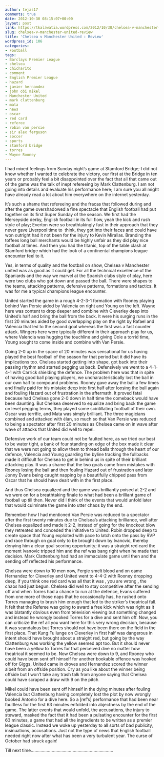```yaml
---
author: tejas17
comments: true
date: 2012-10-30 08:15:07+00:00
layout: post
link: https://tkalawatia.wordpress.com/2012/10/30/chelsea-v-manchester-united-review/
slug: chelsea-v-manchester-united-review
title: 'Chelsea v Manchester United : Review'
wordpress_id: 106
categories:
- Football
tags:
- Barclays Premier League
- chelsea
- chicharito
- comment
- English Premier League
- hazard
- javier hernandez
- john obi mikel
- Manchester United
- mark clattenburg
- mata
- news
- oscar
- red card
- referee
- robin van persie
- sir alex ferguson
- soccer
- sports
- stamford bridge
- torres
- Wayne Rooney
---
```


I had mixed feelings from Sunday night’s game at Stamford Bridge; I did not know whether I wanted to celebrate the victory, our first at the Bridge in ten years or probably feel a bit disappointed over the fact that all that came out of the game was the talk of inept refereeing by Mark Clattenburg. I am not going into details and evaluate his performance here; I am sure you all might have already read a lot about him everywhere on the internet yesterday.

It’s such a shame that refereeing and the fracas that followed during and after the game overshadowed a fine spectacle that English football had put together on its first Super Sunday of the season. We first had the Merseyside derby, English football in its full flow, yeah the kick and rush style of play; Everton were so breathtakingly fast in their approach that they never gave Liverpool time to  think, they got into their faces and could have won outright had it not been for the injury to Kevin Mirallas. Branding the toffees long ball merchants would be highly unfair as they did play nice football at times. And then you had the titanic, top of the table clash at Stamford bridge which had the look of a continental champions league encounter feel to it.

Yes, in terms of quality and the football on show, Chelsea v Manchester united was as good as it could get. For all the technical excellence of the Spaniards and the way we marvel at the Spanish clubs style of play, here were two clubs who got down and passed the ball. There were shapes to the teams, attacking patterns, defensive patterns, formations and tactics. It was for me a typical champions league encounter.

United started the game in a rough 4-2-3-1 formation with Rooney playing behind Van Persie aided by Valencia on right and Young on the left. Wayne here was content to drop deeper and combine with Cleverley deep into United’s half and bring the ball from the back. It were his surging runs in the first 20 minutes aided by good overlapping play on the right by Rafael and Valencia that led to the second goal whereas the first was a fast counter attack. Wingers here were typically different in their approach play for us, where Valencia was hugging the touchline and giving Cole a torrid time, Young sought to come inside and combine with Van Persie.

Going 2-0 up in the space of 20 minutes was sensational for us having played the best football of the season for that period but it did have its implications too. Chelsea started getting into shape, got back into their passing rhythm and started pegging us back. Defensively we went to a 4-1-4-1 with Carrick shielding the defence. The problem here was that in spite of having good ball playing players, we uncharacteristically lost the ball in our own half to compound problems. Rooney gave away the ball a few times and finally paid for his mistake deep into first half after loosing the ball again and fouling Hazard out of frustration in the aftermath. It proved fatal because had Chelsea gone 2-0 down in half time the comeback would have been daunting. But Chelsea deserved to equalize and bring back the game on level pegging terms, they played some scintillating football of their own. Oscar was terrific, and Mata was simply brilliant. The three magicians combined and attacked with élan, so much so that Van Persie was reduced to being a spectator after first 20 minutes as Chelsea came on in wave after wave of attacks that United did well to repel.

Defensive work of our team could not be faulted here, as we tried our best to be water tight, a bank of four standing on edge of the box made it clear that we were not going to allow them to thread balls through the heart of our defence, Valencia and Young guarding the byline tracking the fullbacks made it difficult for Chelsea to get in behind us in spite of their brilliant attacking play. It was a shame that the two goals came from mistakes with Rooney losing the ball and then fouling Hazard out of frustration and later Jonny Evans being caught napping by a beautifully chipped pass from Oscar that he should have dealt with in the first place.

And thus Chelsea equalized and the game was brilliantly poised at 2-2 and we were on for a breathtaking finale to what had been a brilliant game of football up till then. Never did I think of the events that would unfold later that would culminate the game into utter chaos by the end.

Remember how I had mentioned Van Persie was reduced to a spectator after the first twenty minutes due to Chelsea’s attacking brilliance, well after Chelsea equalized and made it 2-2, instead of going for the knockout blow they retreated and conceded the initiative to United. Robin dropped deep to create space that Young exploited with pace to latch onto the pass by RVP and race through on goal only to be brought down by Ivanovic, thereby denying him a clear goal scoring opportunity; it was a straight red card the moment Ivanovic tripped him and the ref was bang right when he made that decision. Mark Clattenburg had had an immaculate game until then and the sending off reflected his performance.

Chelsea were down to 10 men now, Fergie smelt blood and on came Hernandez for Cleverley and United went to 4-4-2 with Rooney dropping deep, if you think one red card was all that it was , you are wrong , the chaos had just begun. Chelsea did well to stay competitive after the sending off and when Torres had a chance to run at the defence, Evans suffered from one more of those naps that he occasionally has, he rushed onto Torres managing to brush him enough that led to the striker’s theatrical fall. It felt that the Referee was going to award a free kick which was right as it was blatantly obvious even from television viewing but something changed and instead he wrongly booked Torres for a dive and sent him off. Now, you can criticize the ref all you want here for this very wrong decision, because it was scandalous but Torres should not have been there on the field in the first place. That Kung Fu lunge on Cleverley in first half was dangerous in intent should have brought about a straight red, but going by the way Clattenburg was working the yellow seemed apt too. But it should never have been a yellow to Torres for that perceived dive no matter how theatrical it seemed to be. Now Chelsea were down to 9, and Rooney who could have been sent off himself for another bookable offence was hooked off for Giggs, United came in droves and Hernandez scored the winner albeit from an offside position. Cry as you like about the winner being offside but I won’t take any trash talk from anyone saying that Chelsea could have scraped a draw with 9 on the pitch.

Mikel could have been sent off himself in the dying minutes after fouling Valencia but Clattenburg having completely lost the plot by now wrongly booked Antonio for a dive here. So a [ref’s] performance that had been near faultless for the first 63 minutes enfolded into abjectness by the end of the game. The latter events that would unfold, the accusations, the injury to steward, masked the fact that it had been a pulsating encounter for the first 63 minutes, a game that had all the ingredients to be written as a premier league classic. Instead we woke up yesterday to all sorts of bad publicity, insinuations, accusations. Just not the type of news that English football needed right now after what has been a very turbulent year. The curse of October had struck again!

Till next time………………………………………………………….


